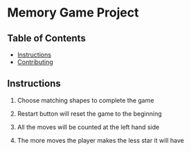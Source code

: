 # Memory Game Project

## Table of Contents

* [Instructions](#instructions)
* [Contributing](#contributing)

## Instructions

1. Choose matching shapes to complete the game

2. Restart button will reset the game to the beginning

3. All the moves will be counted at the left hand side

4. The more moves the player makes the less star it will have
